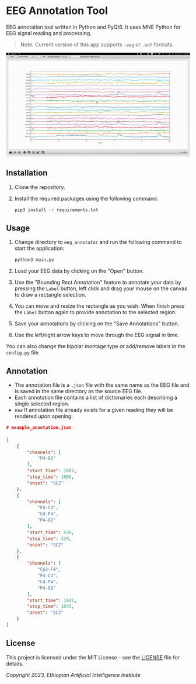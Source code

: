 # EEG Annotation Tool

EEG annotation tool written in Python and PyQt6. It uses MNE Python for EEG signal reading and processing.

>Note: Current version of this app supports `.eeg` or `.edf` formats.

![demo](icons/demo.gif)

## Installation

1. Clone the repository.
2. Install the required packages using the following command:

   ``` bash
   pip3 install -r requirements.txt
   ```

## Usage

1. Change directory to `eeg_annotator` and run the following command to start the application:

   ``` bash
   python3 main.py

   ```

2. Load your EEG data by clicking on the "Open" button.
3. Use the "Bounding Rect Annotation" feature to annotate your data by pressing the `Label` button, left click and drag your mouse on the canvas to draw a rectangle selection.
4. You can move and resize the rectangle as you wish. When finish press the `Label` button again to provide annotation to the selected region.
5. Save your annotations by clicking on the "Save Annotations" button.
6. Use the left/right arrow keys to move through the EEG signal in time.

You can also change the bipolar montage type or add/remove labels in the `config.py` file

## Annotation
- The annotation file is a `.json` file with the same name as the EEG file and is saved in the same directory as the source EEG file.
- Each annotation file contains a list of dictionaries each describing a single selected region.
- `new` If annotation file already exists for a given reading they will be rendered upon opening.

``` json 
# example_annotation.json

[
    {
        "channels": [
            "P4-O2"
        ],
        "start_time": 1002,
        "stop_time": 1006,
        "onset": "SCZ"
    },
    {
        "channels": [
            "F4-C4",
            "C4-P4",
            "P4-O2"
        ],
        "start_time": 530,
        "stop_time": 539,
        "onset": "SCZ"
    },
    {
        "channels": [
            "Fp2-F4",
            "F4-C4",
            "C4-P4",
            "P4-O2"
        ],
        "start_time": 1041,
        "stop_time": 1045,
        "onset": "SCZ"
    }
]
```

## License

This project is licensed under the MIT License - see the [LICENSE](LICENSE) file for details.

*Copyright 2023, Ethiopian Artificial Intelligence Institute*
